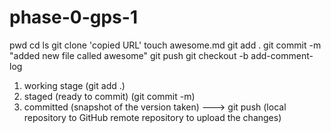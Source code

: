 # phase-0-gps-1
pwd
cd
ls
git clone 'copied URL'
touch awesome.md
git add .
git commit -m "added new file called awesome"
git push
git checkout -b add-comment-log

1. working stage (git add .)
2. staged (ready to commit) (git commit -m)
3. committed (snapshot of the version taken) ---> git push (local repository to GitHub remote repository to upload the changes)
